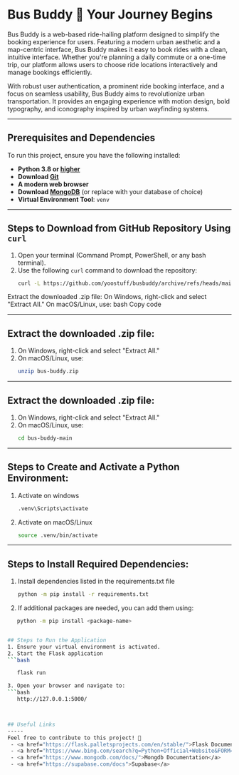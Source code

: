 # Bus Buddy 🚌 Your Journey Begins

Bus Buddy is a web-based ride-hailing platform designed to simplify the booking experience for users. Featuring a modern urban aesthetic and a map-centric interface, Bus Buddy makes it easy to book rides with a clean, intuitive interface. Whether you're planning a daily commute or a one-time trip, our platform allows users to choose ride locations interactively and manage bookings efficiently.

With robust user authentication, a prominent ride booking interface, and a focus on seamless usability, Bus Buddy aims to revolutionize urban transportation. It provides an engaging experience with motion design, bold typography, and iconography inspired by urban wayfinding systems.

---

## Prerequisites and Dependencies
To run this project, ensure you have the following installed:
- **Python 3.8 or <a href="https://www.python.org/downloads/">higher</a>**
- **Download <a href="https://git-scm.com/downloads">Git</a>**
- **A modern web browser**
- **Download <a href="https://www.mongodb.com/lp/cloud/atlas/try4-reg?utm_source=bing&utm_campaign=search_bs_pl_evergreen_atlas_core_prosp-brand_gic-null_emea-za_ps-all_desktop_eng_lead&utm_term=mongodb%20atlas%20online&utm_medium=cpc_paid_search&utm_ad=e&utm_ad_campaign_id=415204555&adgroup=1218259353516042&msclkid=fdf41b575db718985f6d7c1e39dfd907">MongoDB</a>** (or replace with your database of choice)
- **Virtual Environment Tool**: `venv`

---

## Steps to Download from GitHub Repository Using `curl`

1. Open your terminal (Command Prompt, PowerShell, or any bash terminal).
2. Use the following `curl` command to download the repository:
   ```bash
   curl -L https://github.com/yoostuff/busbuddy/archive/refs/heads/main.zip -o bus-buddy.zip

Extract the downloaded .zip file:
On Windows, right-click and select "Extract All."
On macOS/Linux, use:
bash
Copy code

---

## Extract the downloaded .zip file:

1. On Windows, right-click and select "Extract All."
2. On macOS/Linux, use:
   ```bash
   unzip bus-buddy.zip

---

## Extract the downloaded .zip file:

1. On Windows, right-click and select "Extract All."
2. On macOS/Linux, use:
   ```bash
   cd bus-buddy-main

---

## Steps to Create and Activate a Python Environment:
1. Activate on windows
   ```bash
   .venv\Scripts\activate

2. Activate on macOS/Linux
   ```bash
   source .venv/bin/activate
   
---

## Steps to Install Required Dependencies:
1. Install dependencies listed in the requirements.txt file
   ```bash
   python -m pip install -r requirements.txt


2. If additional packages are needed, you can add them using:
```bash
   python -m pip install <package-name>


## Steps to Run the Application
1. Ensure your virtual environment is activated.
2. Start the Flask application
```bash

   flask run

3. Open your browser and navigate to:
```bash
   http://127.0.0.1:5000/



## Useful Links
-----
Feel free to contribute to this project! 🚀 
 - <a href="https://flask.palletsprojects.com/en/stable/">Flask Documentation</a>
 - <a href="https://www.bing.com/search?q=Python+Official+Website&FORM=SSQNT1&PC=U531">Pyhon Documentation</a>
 - <a href="https://www.mongodb.com/docs/">Mongdb Documentation</a>
 - <a href="https://supabase.com/docs">Supabase</a>
